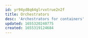 ```yaml
---
id: yr94yd8q64glrvxtrue2n2f
title: Orchestrators
desc: 'Archestrators for containers'
updated: 1655320240775
created: 1655319124684
---
```


